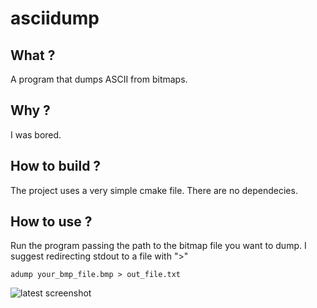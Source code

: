 # asciidump

## What ?
A program that dumps ASCII from bitmaps.

## Why ?
I was bored.

## How to build ?
The project uses a very simple cmake file. There are no dependecies.

## How to use ?
Run the program passing the path to the bitmap file you want to dump. I suggest redirecting stdout to a file with ">" 

````adump your_bmp_file.bmp > out_file.txt````

![latest screenshot](https://github.com/marciovmf/asciidump/blob/main/screenshot.png)
